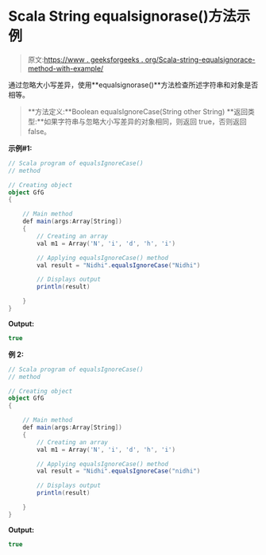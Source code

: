 # Scala String equalsignorase()方法示例

> 原文:[https://www . geeksforgeeks . org/Scala-string-equalsignorace-method-with-example/](https://www.geeksforgeeks.org/scala-string-equalsignorecase-method-with-example/)

通过忽略大小写差异，使用**equalsignorase()**方法检查所述字符串和对象是否相等。

> **方法定义:**Boolean equalsIgnoreCase(String other String)
> **返回类型:**如果字符串与忽略大小写差异的对象相同，则返回 true，否则返回 false。

**示例#1:**

```scala
// Scala program of equalsIgnoreCase()
// method

// Creating object
object GfG
{ 

    // Main method
    def main(args:Array[String])
    {
        // Creating an array
        val m1 = Array('N', 'i', 'd', 'h', 'i')

        // Applying equalsIgnoreCase() method
        val result = "Nidhi".equalsIgnoreCase("Nidhi")

        // Displays output
        println(result)

    }
} 
```

**Output:**

```scala
true

```

**例 2:**

```scala
// Scala program of equalsIgnoreCase()
// method

// Creating object
object GfG
{ 

    // Main method
    def main(args:Array[String])
    {
        // Creating an array
        val m1 = Array('N', 'i', 'd', 'h', 'i')

        // Applying equalsIgnoreCase() method
        val result = "Nidhi".equalsIgnoreCase("nidhi")

        // Displays output
        println(result)

    }
} 
```

**Output:**

```scala
true

```